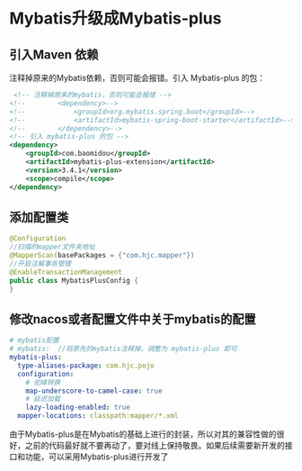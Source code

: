 # Mybatis升级成Mybatis-plus

## 引入Maven 依赖

注释掉原来的Mybatis依赖，否则可能会报错。引入 Mybatis-plus 的包：

```xml
 <!-- 注释掉原来的mybatis，否则可能会报错 -->
<!--        <dependency>-->
<!--            <groupId>org.mybatis.spring.boot</groupId>-->
<!--            <artifactId>mybatis-spring-boot-starter</artifactId>-->
<!--        </dependency>-->
<!-- 引入 mybatis-plus 的包 -->
<dependency>
	<groupId>com.baomidou</groupId>
    <artifactId>mybatis-plus-extension</artifactId>
    <version>3.4.1</version>
    <scope>compile</scope>
</dependency>
```

## 添加配置类

```java
@Configuration
//扫描的mapper文件夹地址
@MapperScan(basePackages = {"com.hjc.mapper"})
//开启注解事务管理
@EnableTransactionManagement
public class MybatisPlusConfig {
}
```

## 修改nacos或者配置文件中关于mybatis的配置

```yaml
# mybatis配置
# mybatis:  //将原先的mybatis注释掉，调整为 mybatis-plus 即可
mybatis-plus:
  type-aliases-package: com.hjc.pojo
  configuration:
    # 驼峰转换
    map-underscore-to-camel-case: true
    # 延迟加载
    lazy-loading-enabled: true
  mapper-locations: classpath:mapper/*.xml
```

由于Mybatis-plus是在Mybatis的基础上进行的封装，所以对其的兼容性做的很好，之前的代码最好就不要再动了，要对线上保持敬畏。如果后续需要新开发的接口和功能，可以采用Mybatis-plus进行开发了